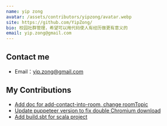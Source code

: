 ```yaml
---
name: yip zong
avatar: /assets/contributors/yipzong/avatar.webp
site: https://github.com/YipZong/
bio: 校园社群管理，希望可以用代码使人有经历做更有意义的
email: yip.zong@gmail.com
---
```


## Contact me

- Email：<yip.zong@gmail.com>

## My Contributions

- [Add doc for add-contact-into-room, change roomTopic](https://github.com/wechaty/wechaty.js.org/pull/1143)
- [Update puppeteer version to fix double Chromium download](https://github.com/wechaty/wechaty-puppet-wechat/pull/145)
- [Add build.sbt for scala project](https://github.com/wechaty/scala-wechaty-getting-started/pull/2)
